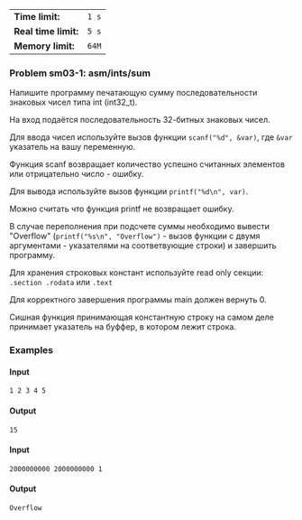 |                      |       |
|----------------------|-------|
| **Time limit:**      | `1 s` |
| **Real time limit:** | `5 s` |
| **Memory limit:**    | `64M` |


### Problem sm03-1: asm/ints/sum

Напишите программу печатающую сумму последовательности знаковых чисел типа int (int32_t).

На вход подаётся последовательность 32-битных знаковых чисел.

Для ввода чисел используйте вызов функции `scanf("%d", &var)`, где `&var` указатель на вашу
переменную.

Функция scanf возвращает количество успешно считанных элементов или отрицательно число - ошибку.

Для вывода используйте вызов функции `printf("%d\n", var)`.

Можно считать что функция printf не возвращает ошибку.

В случае переполнения при подсчете суммы необходимо вывести "Overflow" (`printf("%s\n", "Overflow")`
\- вызов функции с двумя аргументами - указателями на соответвующие строки) и завершить программу.

Для хранения строковых констант используйте read only секции: `.section .rodata` или `.text`

Для корректного завершения программы main должен вернуть 0.

Сишная функция принимающая константную строку на самом деле принимает указатель на буффер, в котором
лежит строка.

### Examples

#### Input

    
    
    1 2 3 4 5

#### Output

    
    
    15

#### Input

    
    
    2000000000 2000000000 1

#### Output

    
    
    Overflow

